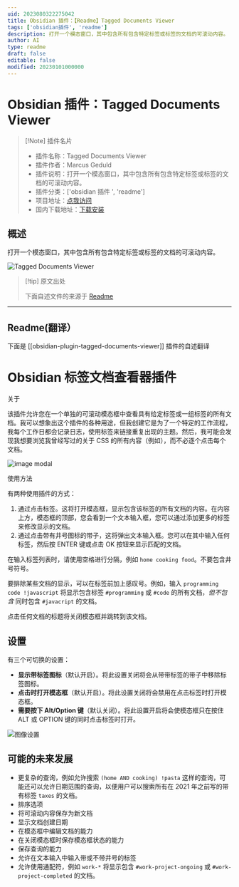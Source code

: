 ```yaml
---
uid: 2023080322275042
title: Obsidian 插件：【Readme】Tagged Documents Viewer
tags: ['obsidian插件', 'readme']
description: 打开一个模态窗口，其中包含所有包含特定标签或标签的文档的可滚动内容。
author: AI
type: readme
draft: false
editable: false
modified: 20230101000000
---
```


# Obsidian 插件：Tagged Documents Viewer

> [!Note] 插件名片
> - 插件名称：Tagged Documents Viewer
> - 插件作者：Marcus Geduld
> - 插件说明：打开一个模态窗口，其中包含所有包含特定标签或标签的文档的可滚动内容。
> - 插件分类：['obsidian 插件 ', 'readme']
> - 项目地址：[点我访问](https://github.com/mgeduld/obsidian-tagged-documents-viewer)
> - 国内下载地址：[下载安装](https://pkmer.cn/products/plugin/pluginMarket/?obsidian-plugin-tagged-documents-viewer)

## 概述

打开一个模态窗口，其中包含所有包含特定标签或标签的文档的可滚动内容。

![Tagged Documents Viewer](https://cdn.pkmer.cn/covers/obsidian-plugin-tagged-documents-viewer.png!pkmer)

> [!tip] 原文出处
>
>下面自述文件的来源于 [Readme](https://ghproxy.net/https://raw.githubusercontent.com/mgeduld/obsidian-tagged-documents-viewer/master/README.md)
>

---

## Readme(翻译）

下面是 [[obsidian-plugin-tagged-documents-viewer]] 插件的自述翻译

# Obsidian 标签文档查看器插件

关于

该插件允许您在一个单独的可滚动模态框中查看具有给定标签或一组标签的所有文档。我可以想象出这个插件的各种用途，但我创建它是为了一个特定的工作流程，我每个工作日都会记录日志，使用标签来链接重复出现的主题。然后，我可能会发现我想要浏览我曾经写过的关于 CSS 的所有内容（例如），而不必逐个点击每个文档。

![image modal](./images/modal.png)

使用方法

有两种使用插件的方式：

1. 通过点击标签。这将打开模态框，显示包含该标签的所有文档的内容。在内容上方，模态框的顶部，您会看到一个文本输入框，您可以通过添加更多的标签来修改显示的文档。
2. 通过点击带有井号图标的带子，这将弹出文本输入框。您可以在其中输入任何标签，然后按 ENTER 键或点击 OK 按钮来显示匹配的文档。

在输入标签列表时，请使用空格进行分隔，例如 `home cooking food`。不要包含井号符号。

要排除某些文档的显示，可以在标签前加上感叹号。例如，输入 `programming code !javascript` 将显示包含标签 `#programming` 或 `#code` 的所有文档，*但不包含* 同时包含 `#javacript` 的文档。

点击任何文档的标题将关闭模态框并跳转到该文档。

## 设置

有三个可切换的设置：

- **显示带标签图标**（默认开启）。将此设置关闭将会从带带标签的带子中移除标签图标。
- **点击时打开模态框**（默认开启）。将此设置关闭将会禁用在点击标签时打开模态框。
- **需要按下 Alt/Option 键**（默认关闭）。将此设置开启将会使模态框只在按住 ALT 或 OPTION 键的同时点击标签时打开。

![图像设置](./images/settings.png)

## 可能的未来发展

- 更复杂的查询，例如允许搜索 `(home AND cooking) !pasta` 这样的查询，可能还可以允许日期范围的查询，以便用户可以搜索所有在 2021 年之前写的带有标签 `taxes` 的文档。
- 排序选项
- 将可滚动内容保存为新文档
- 显示文档创建日期
- 在模态框中编辑文档的能力
- 在关闭模态框时保存模态框状态的能力
- 保存查询的能力
- 允许在文本输入中输入带或不带井号的标签
- 允许使用通配符，例如 `work-*` 将显示包含 `#work-project-ongoing` 或 `#work-project-completed` 的文档。



